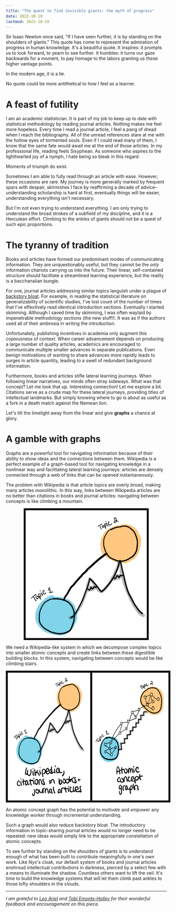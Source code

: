 ```yaml
---
title: "The quest to find invisible giants: the myth of progress"
date: 2022-10-19
lastmod: 2022-10-19
---
```


Sir Isaac Newton once said, "If I have seen further, it is by standing on the shoulders of giants." This quote has come to represent the admiration of progress in human knowledge. It's a beautiful quote. It inspires: it prompts us to look forward, to yearn to see further. It humbles: it turns our gaze backwards for a moment, to pay homage to the labors granting us these higher vantage points.

In the modern age, it is a lie.

No quote could be more antithetical to how I feel as a learner.

# A feast of futility

I am an academic statistician. It is part of my job to keep up to date with statistical methodology by reading journal articles. Nothing makes me feel more hopeless. Every time I read a journal article, I feel a pang of dread when I reach the bibliography. All of the unread references stare at me with the hollow eyes of tormented souls. Even if I could read many of them, I know that the same fate would await me at the end of those articles. In my professional life, reading feels Sisyphean. As someone who aspires to the lighthearted joy of a nymph, I hate being so bleak in this regard.

Moments of triumph do exist.

Sometimes I am able to fully read through an article with ease. However, these occasions are rare. My journey is more generally marked by frequent spars with despair, skirmishes I face by reaffirming a decade of advice–understanding scholarship is hard at first, eventually things will be easier, understanding everything isn't necessary.

But I'm not even trying to understand everything. I am only trying to understand the broad strokes of a subfield of my discipline, and it is a Herculean effort. Climbing to the ankles of giants should not be a quest of such epic proportions.

# The tyranny of tradition

Books and articles have formed our predominant modes of communicating information. They are unquestionably useful, but they cannot be the *only* information chariots carrying us into the future. Their linear, self-contained structure should facilitate a streamlined learning experience, but the reality is a bacchanalian bungle.

For one, journal articles addressing similar topics languish under a plague of [backstory bloat](https://twitter.com/wes_kao/status/1467161815159300106). For example, in reading the statistical literature on generalizability of scientific studies, I've lost count of the number of times that I've effectively read identical introduction sections. Eventually l started skimming. Although I saved time by skimming, I was often waylaid by impenetrable methodology sections (the new stuff!). It was as if the authors used all of their ambrosia in writing the introduction.

Unfortunately, publishing incentives in academia only augment this copiousness of context. When career advancement depends on producing a large number of quality articles, academics are encouraged to communicate multiple smaller advances in separate publications. Even benign motivations of wanting to share advances more rapidly leads to surges in article quantity, leading to a swell of redundant background information.

Furthermore, books and articles stifle lateral learning journeys. When following linear narratives, our minds often stray sideways. What was that concept? Let me look that up. Interesting connection! Let me explore a bit. Citations serve as a crude map for these lateral journeys, providing titles of intellectual landmarks. But simply knowing where to go is about as useful as a fork in a death match against the Nemean lion.

Let's tilt the limelight away from the linear and give **graphs** a chance at glory.

# A gamble with graphs

Graphs are a powerful tool for navigating information because of their ability to show ideas and the connections between them. Wikipedia is a perfect example of a graph-based tool for navigating knowledge in a nonlinear way and facilitating lateral learning journeys: articles are densely connected through a web of links that can be opened instantaneously.

The problem with Wikipedia is that article topics are overly broad, making many articles monolithic. In this way, links between Wikipedia articles are no better than citations in books and journal articles: navigating between concepts is like climbing a mountain.

<img src="/images/invisible-giants-myth-of-progress/mountain.jpg" alt="Navigating Wikipedia links and journal/book citations is like climbing a mountain" style="display: block; margin-left: auto; margin-right: auto; height: 400px; border: 6px solid black;">

We need a Wikipedia-like system in which we decompose complex topics into smaller atomic concepts and create links between these digestible building blocks. In this system, navigating between concepts would be like climbing stairs.

<img src="/images/invisible-giants-myth-of-progress/mountain_stairs.jpg" alt="Navigating an atomic concept graph is like climbing stairs" style="display: block; margin-left: auto; margin-right: auto; height: 400px; border: 6px solid black;">

An atomic concept graph has the potential to *motivate* and *empower* any knowledge worker through incremental understanding.

Such a graph would also reduce backstory bloat. The introductory information in topic-sharing journal articles would no longer need to be repeated: new ideas would simply link to the appropriate constellation of atomic concepts.

To see further by standing on the shoulders of giants is to understand enough of what has been built to contribute meaningfully in one's own work. Like Nyx's cloak, our default system of books and journal articles enshroud intellectual contributions in darkness, pierced by a select few with a means to illuminate the shadow. Countless others want to lift the veil. It's time to build the knowledge systems that will let them climb past ankles to those lofty shoulders in the clouds.

---

*I am grateful to [Leo Ariel](https://www.leoariel.com) and [Tobi Emonts-Holley](https://Tobisblog.uk) for their wonderful feedback and encouragement on this piece.*
